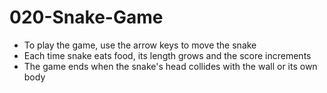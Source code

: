 # 020-Snake-Game

- To play the game, use the arrow keys to move the snake
- Each time snake eats food, its length grows and the score increments
- The game ends when the snake's head collides with the wall or its own body